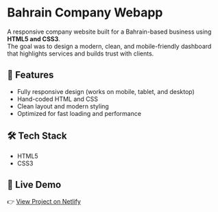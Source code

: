 # Bahrain Company Webapp

A responsive company website built for a Bahrain-based business using **HTML5 and CSS3**.  
The goal was to design a modern, clean, and mobile-friendly dashboard that highlights services and builds trust with clients.

## 🚀 Features
- Fully responsive design (works on mobile, tablet, and desktop)
- Hand-coded HTML and CSS
- Clean layout and modern styling
- Optimized for fast loading and performance

## 🛠 Tech Stack
- HTML5
- CSS3

## 🔗 Live Demo
👉 [View Project on Netlify]([https://your-netlify-link.netlify.app](https://bahrain-company-webapp.netlify.app/))
